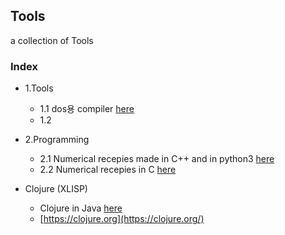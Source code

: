 ## Tools
a collection of Tools
### Index
* 1.Tools
  * 1.1 dos용 compiler [here](https://github.com/fragglet/dos-compilers)
  * 1.2 

* 2.Programming
  * 2.1 Numerical recepies made in C++ and in python3 [here](https://github.com/KrzysiekJa/Numerical-recepies)
  * 2.2 Numerical recepies in C [here](https://github.com/saulwiggin/Numerical-Recipies-in-C)

* Clojure (XLISP)
  * Clojure in Java [here](https://github.com/clojure/)
  * [https://clojure.org](https://clojure.org/)
